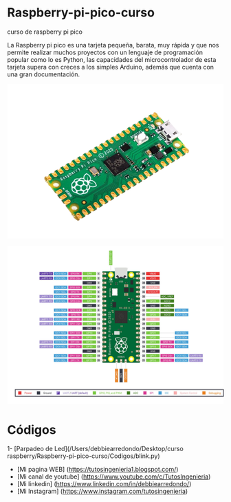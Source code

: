 # Raspberry-pi-pico-curso
curso de raspberry pi pico

La Raspberry pi pico es una tarjeta pequeña, barata, muy rápida y que nos permite realizar muchos proyectos con un lenguaje de programación popular como lo es Python, las capacidades del microcontrolador de esta tarjeta supera con creces a los simples Arduino, además que cuenta con una gran documentación. 

![imagen esquemático](imagenes/raspberry.png)

![imagen esquemático](imagenes/pines.jpg)


# Códigos

1- [Parpadeo de Led](/Users/debbiearredondo/Desktop/curso raspberry/Raspberry-pi-pico-curso/Codigos/blink.py) 







* [Mi pagina WEB] (https://tutosingenieria1.blogspot.com/)
* [Mi canal de youtube] (https://www.youtube.com/c/TutosIngenieria)
* [Mi linkedin] (https://www.linkedin.com/in/debbiearredondo/)
* [Mi Instagram] (https://www.instagram.com/tutosingenieria)
